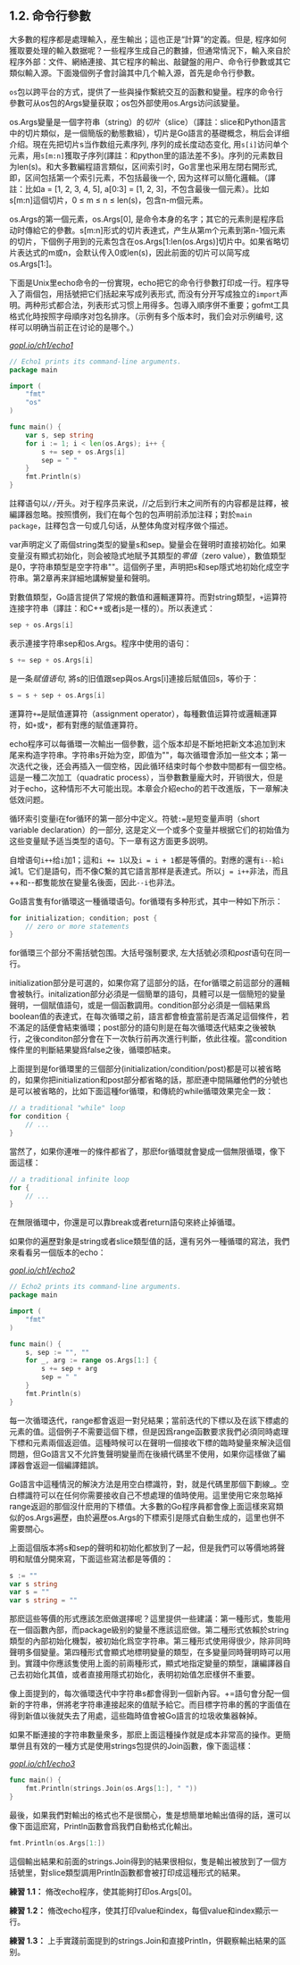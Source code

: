 ## 1.2. 命令行參數

大多數的程序都是處理輸入，産生輸出；這也正是“計算”的定義。但是, 程序如何獲取要处理的輸入数据呢？一些程序生成自己的數據，但通常情況下，輸入來自於程序外部：文件、網絡連接、其它程序的輸出、敲鍵盤的用户、命令行參數或其它類似輸入源。下面幾個例子會討論其中几个輸入源，首先是命令行參數。

`os`包以跨平台的方式，提供了一些與操作繫統交互的函數和變量。程序的命令行參數可从os包的Args變量获取；os包外部使用os.Args访问該變量。

os.Args變量是一個字符串（string）的*切片*（slice）（譯註：slice和Python語言中的切片類似，是一個簡版的動態數組），切片是Go語言的基礎概念，稍后会详细介绍。現在先把切片s当作数组元素序列, 序列的成长度动态变化, 用`s[i]`访问单个元素，用`s[m:n]`獲取子序列(譯註：和python里的語法差不多)。序列的元素数目为len(s)。和大多數編程語言類似，区间索引时，Go言里也采用左閉右開形式, 即，区间包括第一个索引元素，不包括最後一个, 因为这样可以簡化邏輯。（譯註：比如a = [1, 2, 3, 4, 5], a[0:3] = [1, 2, 3]，不包含最後一個元素）。比如s[m:n]這個切片，0 ≤ m ≤ n ≤ len(s)，包含n-m個元素。

os.Args的第一個元素，os.Args[0], 是命令本身的名字；其它的元素則是程序启动时傳給它的參數。s[m:n]形式的切片表達式，产生从第m个元素到第n-1個元素的切片，下個例子用到的元素包含在os.Args[1:len(os.Args)]切片中。如果省略切片表达式的m或n，会默认传入0或len(s)，因此前面的切片可以简写成os.Args[1:]。

下面是Unix里echo命令的一份實現，echo把它的命令行參數打印成一行。程序导入了兩個包，用括號把它们括起来写成列表形式, 而没有分开写成独立的`import`声明。两种形式都合法，列表形式习惯上用得多。包導入順序併不重要；gofmt工具格式化時按照字母順序对包名排序。（示例有多个版本时，我们会对示例编号, 这样可以明确当前正在讨论的是哪个。）

<u><i>gopl.io/ch1/echo1</i></u>
```go
// Echo1 prints its command-line arguments.
package main

import (
	"fmt"
	"os"
)

func main() {
	var s, sep string
	for i := 1; i < len(os.Args); i++ {
		s += sep + os.Args[i]
		sep = " "
	}
	fmt.Println(s)
}
```

註釋语句以`//`开头。对于程序员来说，//之后到行末之间所有的内容都是註釋，被編譯器忽略。按照慣例，我们在每个包的包声明前添加注释；對於`main package`，註釋包含一句或几句话，从整体角度对程序做个描述。

var声明定义了兩個string类型的變量s和sep。變量会在聲明时直接初始化。如果变量沒有顯式初始化，则会被隐式地賦予其類型的*零值*（zero value），數值類型是0，字符串類型是空字符串""。這個例子里，声明把s和sep隱式地初始化成空字符串。第2章再来詳細地講解變量和聲明。

對數值類型，Go語言提供了常規的數值和邏輯運算符。而對string類型，`+`运算符连接字符串（譯註：和C++或者js是一樣的）。所以表達式：

```go
sep + os.Args[i]
```

表示連接字符串sep和os.Args。程序中使用的语句：

```go
s += sep + os.Args[i]
```

是一条*赋值语句*, 將s的旧值跟sep與os.Args[i]連接后賦值回s，等价于：

```go
s = s + sep + os.Args[i]
```

運算符`+=`是賦值運算符（assignment operator），每種數值运算符或邏輯運算符，如`+`或`*`，都有對應的賦值運算符。

echo程序可以每循環一次輸出一個參數，這个版本却是不斷地把新文本追加到末尾来构造字符串。字符串s开始为空，即值为""，每次循環會添加一些文本；第一次迭代之後，还会再插入一個空格，因此循环结束时每个参数中間都有一個空格。這是一種二次加工（quadratic process），当參數數量龐大时，开销很大，但是对于echo，这种情形不大可能出现。本章会介紹echo的若干改進版，下一章解决低效问题。

循环索引变量i在for循环的第一部分中定义。符號`:=`是短变量声明（short variable declaration）的一部分, 这是定义一个或多个变量并根据它们的初始值为这些变量赋予适当类型的语句。下一章有这方面更多説明。

自增语句`i++`给`i`加1；這和`i += 1`以及`i = i + 1`都是等價的。對應的還有`i--`給`i`減1。它们是語句，而不像C繫的其它語言那样是表達式。所以`j = i++`非法，而且++和--都隻能放在變量名後面，因此`--i`也非法。

Go語言隻有for循環这一種循環语句。for循環有多种形式，其中一种如下所示：

```go
for initialization; condition; post {
	// zero or more statements
}
```

for循環三个部分不需括號包围。大括号强制要求, 左大括號必须和*post*语句在同一行。

initialization部分是可選的，如果你寫了這部分的話，在for循環之前這部分的邏輯會被執行。initalization部分必須是一個簡單的語句，具體可以是一個簡短的變量聲明，一個賦值語句，或是一個函數調用。condition部分必須是一個結果爲boolean值的表達式，在每次循環之前，語言都會檢査當前是否滿足這個條件，若不滿足的話便會結束循環；post部分的語句則是在每次循環迭代結束之後被執行，之後conditon部分會在下一次執行前再次進行判斷，依此往複。當condition條件里的判斷結果變爲false之後，循環卽結束。

上面提到是for循環里的三個部分(initialization/condition/post)都是可以被省略的，如果你把initialization和post部分都省略的話，那麽連中間隔離他們的分號也是可以被省略的，比如下面這種for循環，和傳統的while循環效果完全一致：

```go
// a traditional "while" loop
for condition {
	// ...
}
```

當然了，如果你連唯一的條件都省了，那麽for循環就會變成一個無限循環，像下面這樣：

```go
// a traditional infinite loop
for {
	// ...
}
```

在無限循環中，你還是可以靠break或者return語句來終止掉循環。

如果你的遍歷對象是string或者slice類型值的話，還有另外一種循環的寫法，我們來看看另一個版本的echo：

<u><i>gopl.io/ch1/echo2</i></u>
```go
// Echo2 prints its command-line arguments.
package main

import (
	"fmt"
)

func main() {
	s, sep := "", ""
	for _, arg := range os.Args[1:] {
		s += sep + arg
		sep = " "
	}
	fmt.Println(s)
}
```

每一次循環迭代，range都會返迴一對兒結果；當前迭代的下標以及在該下標處的元素的值。這個例子不需要這個下標，但是因爲range函數要求我們必須同時處理下標和元素兩個返迴值。這種時候可以在聲明一個接收下標的臨時變量來解決這個問題，但Go語言又不允許隻聲明變量而在後續代碼里不使用，如果你這樣做了編譯器會返迴一個編譯錯誤。

Go語言中這種情況的解決方法是用空白標識符，對，就是代碼里那個下劃線_。空白標識符可以在任何你需要接收自己不想處理的值時使用。這里使用它來忽略掉range返迴的那個沒什麽用的下標值。大多數的Go程序員都會像上面這樣來寫類似的os.Args遍歷，由於遍歷os.Args的下標索引是隱式自動生成的，這里也併不需要關心。

上面這個版本將s和sep的聲明和初始化都放到了一起，但是我們可以等價地將聲明和賦值分開來寫，下面這些寫法都是等價的：

```go
s := ""
var s string
var s = ""
var s string = ""
```

那麽這些等價的形式應該怎麽做選擇呢？這里提供一些建議：第一種形式，隻能用在一個函數內部，而package級别的變量不應該這麽做。第二種形式依賴於string類型的內部初始化機製，被初始化爲空字符串。第三種形式使用得很少，除非同時聲明多個變量。第四種形式會顯式地標明變量的類型，在多變量同時聲明時可以用到。實踐中你應該隻使用上面的前兩種形式，顯式地指定變量的類型，讓編譯器自己去初始化其值，或者直接用隱式初始化，表明初始值怎麽樣併不重要。

像上面提到的，每次循環迭代中字符串s都會得到一個新內容。+=語句會分配一個新的字符串，併將老字符串連接起來的值賦予給它。而目標字符串的舊的字面值在得到新值以後就失去了用處，這些臨時值會被Go語言的垃圾收集器榦掉。

如果不斷連接的字符串數量衆多，那麽上面這種操作就是成本非常高的操作。更簡單併且有效的一種方式是使用strings包提供的Join函數，像下面這樣：

<u><i>gopl.io/ch1/echo3</i></u>
```go
func main() {
	fmt.Println(strings.Join(os.Args[1:], " "))
}
```

最後，如果我們對輸出的格式也不是很關心，隻是想簡單地輸出值得的話，還可以像下面這麽寫，Println函數會爲我們自動格式化輸出。

```go
fmt.Println(os.Args[1:])
```

這個輸出結果和前面的strings.Join得到的結果很相似，隻是輸出被放到了一個方括號里，對slice類型調用Println函數都會被打印成這種形式的結果。

**練習 1.1：** 脩改echo程序，使其能夠打印os.Args[0]。

**練習 1.2：** 脩改echo程序，使其打印value和index，每個value和index顯示一行。

**練習 1.3：** 上手實踐前面提到的strings.Join和直接Println，併觀察輸出結果的區别。
